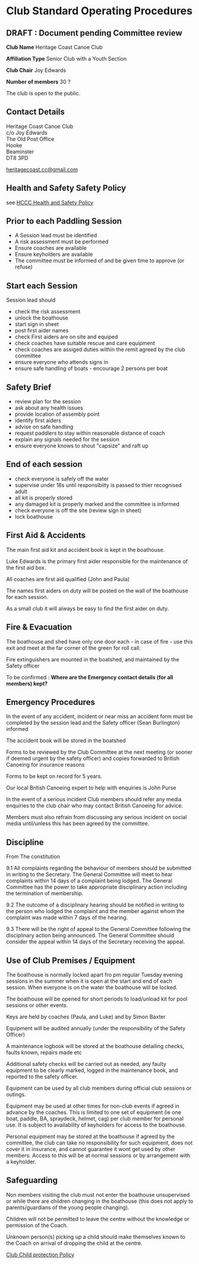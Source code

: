 
# Club Standard Operating Procedures #

## DRAFT : Document pending Committee review ##

 **Club Name** Heritage Coast Canoe Club

 **Affiliation Type** Senior Club with a Youth Section

 **Club Chair** Joy Edwards

 **Number of members** 30 ?

  The club is open to the public.

## Contact Details ## 
 
Heritage Coast Canoe Club  
c/o Joy Edwards  
The Old Post Office  
Hooke  
Beaminster  
DT8 3PD  
 
<heritagecoast.cc@gmail.com>


## Health and Safety Safety Policy ##

see [HCCC Health and Safety Policy](/policies/hccc-health-and-safety)


## Prior to each Paddling Session ##
  * A Session lead must be identified
  * A risk assessment must be performed
  * Ensure coaches are available 
  * Ensure keyholders are available
  * The committee must be informed of and be given time to approve (or refuse)


## Start each Session ##

Session lead should 

 * check the risk assessment
 * unlock the boathouse
 * start sign in sheet 
 * post first aider names 
 * check First aiders are on site and equiped
 * check coaches have suitable rescue and care equipment
 * check coaches are assiged duties within the remit agreed by the club committee 
 * ensure everyone who attends signs in
 * ensure safe handling of boats - encourage 2 persons per boat

## Safety Brief ##
 * review plan for the session
 * ask about any health issues
 * provide location of assembly point
 * identify first aiders
 * advise on safe handling
 * request paddlers to stay within reasonable distance of coach
 * explain any signals needed for the session 
 * ensure everyone knows to shout "capsize" and raft up 

## End of each session ##

 * check everyone is safely off the water
 * supervise under 18s until responsibiity is passed to thier recognised adult
 * all kit is properly stored
 * any damaged kit is properly marked and the committee is informed
 * check everyone is off the site (review sign in sheet)
 * lock boathouse


## First Aid & Accidents ##

The main first aid kit and accident book is kept in the boathouse.

Luke Edwards is the primary first aider responsible for the maintenance of the first aid box.

All coaches are first aid qualified (John and Paula) 

The names first aiders on duty will be posted on the wall of the boathouse for each session.

As a small club it will always be easy to find the first aider on duty.


## Fire & Evacuation ##
The boathouse and shed have only one door each - in case of fire - use this exit and meet at the far corner of the green for roll call.


Fire extinguishers are mounted in the boatshed, and maintained by the Safety officer


To be confirmed : **Where are the Emergency contact details (for all members) kept?**



## Emergency Procedures ## 

In the event of any accident, incident or near miss an accident form must be completed by the session lead and the Safety officer (Sean Burlington) informed

The accident book will be stored in the boatshed

Forms to be reviewed by the Club Committee at the next meeting (or sooner if deemed urgent by the safety officer) and copies forwarded to British Canoeing for insurance reasons 

Forms to be kept on record for 5 years.

Our local British Canoeing expert to help with enquiries is John Purse

In the event of a serious incident Club members should refer any media enquiries to the club chair who may contact British Canoeing for advice.

Members must also refrain from discussing any serious incident on social media until/unless this has been agreed by the committee.


## Discipline ## 

From The constitution

9.1 All complaints regarding the behaviour of members should be submitted in writing to the Secretary. The General Committee will meet to hear complaints within 14 days of a complaint being lodged. The General Committee has the power to take appropriate disciplinary action including the termination of membership.

9.2 The outcome of a disciplinary hearing should be notified in writing to the person who lodged the complaint and the member against whom the complaint was made within 7 days of the hearing.

9.3 There will be the right of appeal to the General Committee following the disciplinary action being announced. The General Committee should consider the appeal within 14 days of the Secretary receiving the appeal.

## Use of Club Premises / Equipment ##


The boathouse is normally locked apart fro pm regular Tuesday evening sessions in the summer when it is open at the start and end of each session. When everyone is on the water the boathouse will be locked.

The boathouse will be opened for short periods to load/unload kit for pool sessions or other events.

Keys are held by coaches (Paula, and Luke) and by Simon Baxter 

Equipment will be audited annually (under the responsibility of the Safety Officer)

A maintenance logbook will be stored at the boathouse detailing checks, faults known, repairs made etc

Additional safety checks will be carried out as needed, any faulty equipment to be clearly marked, logged in the maintenance book, and reported to the safety officer.


Equipment can be used by all club members during official club sessions or outings.

Equipment may be used at other times for non-club events if agreed in advance by the coaches. This is limited to one set of equipment (ie one boat, paddle, BA, spraydeck, helmet, cag) per club member for personal use. It is subject to availability of keyholders for access to the boathouse.

Personal equipment may be stored at the boathouse if agreed by the committee, the club can take no responsibility for such equipment, does not cover it in insurance, and cannot guarantee it wont get used by other members. Access to this will be at normal sessions or by arrangement with a keyholder.


## Safeguarding ##

Non members visiting the club must not enter the boathouse unsupervised or while there are children changing in the boathouse (this does not apply to parents/guardians of the young people changing).

Children will not be permitted to leave the centre without the knowledge or permission of the Coach.

Unknown person(s) picking up a child should make themselves known to the Coach on arrival of dropping the child at the centre.


[Club Child protection Policy](/policies/child-protection-policy)
